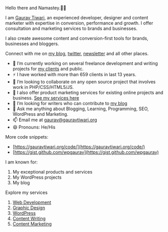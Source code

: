 Hello there and Namastey.🙏🏻

I am [Gaurav Tiwari](https://gauravtiwari.org), an experienced developer, designer and content marketer with expertise in conversion, performance and growth. I offer consultation and marketing services to brands and businesses.

I also create awesome content and conversion-first tools for brands, businesses and bloggers.

Connect with me on [my blog](https://gauravtiwari.org/blog/), [twitter](https://twitter.com/wpgaurav/), [newsletter](https://gauravtiwari.org/newsletter) and all other places.

- 🔭 I’m currently working on several freelance development and writing projects for [my clients](https://gauravtiwari.org/clients/) and public.
- ⚡ I have worked with more than 659 clients in last 13 years.
- 👯 I’m looking to collaborate on any open source project that involves work in PHP/CSS/HTML5/JS.
- 🥞 I also offer product marketing services for existing online projects and business. [See my services here](https://gauravtiwari.org/services/)
- 🤔 I’m looking for writers who can contribute to [my blog](https://gauravtiwari.org/blog/)
- 💬 Ask me anything about Blogging, Learning, Programming, SEO, WordPress and Marketing.
- 📫 Email me at [gaurav@gauravtiwari.org](mailto:gaurav@gauravtiwari.org)
- 😄 Pronouns: He/His

More code snippets:
- [https://gauravtiwari.org/code/](https://gauravtiwari.org/code/)
- [https://gist.github.com/wpgaurav](https://gist.github.com/wpgaurav)

I am known for:
1. My exceptional products and services
2. My WordPress projects
3. My blog

Explore my services
1. [Web Development](https://gauravtiwari.org/services/web-development-services/)
2. [Graphic Design](https://gauravtiwari.org/services/graphic-design-services/)
3. [WordPress](https://gauravtiwari.org/services/wordpress-development-services/)
4. [Content Writing](https://gauravtiwari.org/services/content-writing-services/)
5. [Content Marketing](https://gauravtiwari.org/services/content-marketing-services/)
